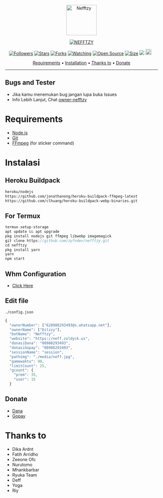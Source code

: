 <p align="center">
<img src="https://telegra.ph/file/56edf7304dabd18339158.jpg" alt="Nefftzy" width="100"/>


</p>
<p align="center">
<a href="#"><img title="NEFFTZY" src="https://img.shields.io/badge/-NEFFTZY-blueviolet"></a>
</p>
<p align="center">
<a href="https://github.com/zyfndev/followers"><img title="Followers" src="https://img.shields.io/github/followers/zyfndev?color=red&style=flat-square"></a>
<a href="https://github.com/zyfndev/nefftzy/stargazers/"><img title="Stars" src="https://img.shields.io/github/stars/zyfndev/nefftzy?color=blue&style=flat-square"></a>
<a href="https://github.com/zyfndev/nefftzy/network/members"><img title="Forks" src="https://img.shields.io/github/forks/zyfndev/nefftzy?color=red&style=flat-square"></a>
<a href="https://github.com/zyfndev/nefftzy/watchers"><img title="Watching" src="https://img.shields.io/github/watchers/zyfndev/nefftzy?label=Watchers&color=blue&style=flat-square"></a>
<a href="https://github.com/zyfndev/nefftzy"><img title="Open Source" src="https://badges.frapsoft.com/os/v2/open-source.svg?v=103"></a>
<a href="https://github.com/zyfndev/nefftzy/"><img title="Size" src="https://img.shields.io/github/repo-size/zyfndev/nefftzy?style=flat-square&color=green"></a>
<a href="https://hits.seeyoufarm.com"><img src="https://hits.seeyoufarm.com/api/count/incr/badge.svg?url=https://github.com/zyfndev/nefftzy/&count_bg=%2379C83D&title_bg=%23555555&icon=probot.svg&icon_color=%2300FF6D&title=hits&edge_flat=false"/></a>
<a href="https://github.com/zyfndev/nefftzy/graphs/commit-activity"><img height="20" src="https://img.shields.io/badge/Maintained%3F-yes-green.svg"></a>&nbsp;&nbsp;
</p>

<p align="center">
  <a href="https://github.com/zyfndev/nefftzy#requirements">Requirements</a> •
  <a href="https://github.com/zyfndev/nefftzy#instalasi">Installation</a> •
  <a href="https://github.com/zyfndev/nefftzy#thanks-to">Thanks to</a> •
  <a href="https://github.com/zyfndev/nefftzy#donate">Donate</a>
</p>
</div>


---

## Bugs and Tester
* Jika kamu menemukan bug jangan lupa buka Issues
* Info Lebih Lanjut, Chat [owner-nefftzy](https://wa.me/628988293493)

# Requirements
* [Node.js](https://nodejs.org/en/)
* [Git](https://git-scm.com/downloads)
* [FFmpeg](https://github.com/BtbN/FFmpeg-Builds/releases/download/autobuild-2020-12-08-13-03/ffmpeg-n4.3.1-26-gca55240b8c-win64-gpl-4.3.zip) (for sticker command)

# Instalasi
## Heroku Buildpack
```bash
heroku/nodejs
https://github.com/jonathanong/heroku-buildpack-ffmpeg-latest
https://github.com/clhuang/heroku-buildpack-webp-binaries.git
```
## For Termux
```ts
termux-setup-storage
apt update && apt upgrade
pkg install nodejs git ffmpeg libwebp imagemagick
git clone https://github.com/zyfndev/nefftzy.git
cd nefftzy
pkg install yarn
yarn
npm start
```
## Whm Configuration
* [Click Here](https://github.com/zyfndev/nefftzy/blob/c917d551be67526f150734695680226584575e52/message/msg.js#L44)


## Edit file
`./config.json`
```ts
{
  "ownerNumber": ["628988293493@s.whatsapp.net"],
  "ownerName": ["Ditzzy"],
  "botName": "Nefftzy",
  "website": "https://neff.zoldyck.us",
  "donasiDana": "08988293493",
  "donasiGopay": "08988293493",
  "sessionName": "session",
  "pathimg": "./media/neff.jpg",
  "gamewaktu": 90,
  "limitCount": 25,
  "gcount": {
	"prem": 35,
	"user": 15
  }
```


## Donate
- [Dana](https://wa.me/628988293493?text=Bang+mau+donasi)
- [Gopay](https://wa.me/628988293493?text=Bang+mau+donasi)



# Thanks to
- Dika Ardnt
- Fatih Arridho
- Zeeone Ofc
- Nurutomo
- Mhankbarbar
- Ryuka Team
- Deff
- Yoga
- Riy

